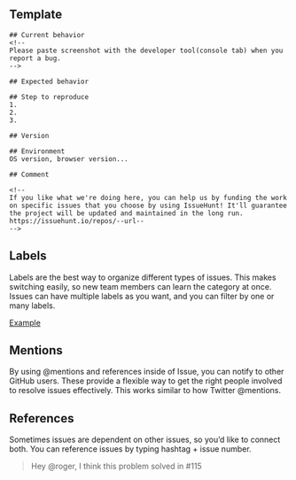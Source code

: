 ## Template

```
## Current behavior
<!--
Please paste screenshot with the developer tool(console tab) when you report a bug.
-->

## Expected behavior

## Step to reproduce
1. 
2. 
3. 

## Version

## Environment
OS version, browser version...

## Comment

<!--
If you like what we're doing here, you can help us by funding the work on specific issues that you choose by using IssueHunt! It'll guarantee the project will be updated and maintained in the long run.
https://issuehunt.io/repos/--url--
-->
```

## Labels
Labels are the best way to organize different types of issues. This makes switching easily, so new team members can learn the category at once.
Issues can have multiple labels as you want, and you can filter by one or many labels.

[Example](https://github.com/BoostIO/Boostnote/labels)

## Mentions
By using @mentions and references inside of Issue, you can notify to other GitHub users. These provide a flexible way to get the right people involved to resolve issues effectively.
This works similar to how Twitter @mentions.

## References
Sometimes issues are dependent on other issues, so you’d like to connect both. You can reference issues by typing hashtag + issue number.

> Hey @roger, I think this problem solved in #115
